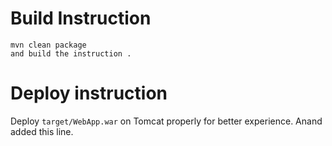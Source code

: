 

# Build Instruction


```
mvn clean package
and build the instruction .
```

# Deploy instruction

Deploy ```target/WebApp.war``` on Tomcat properly for better experience.
Anand added this line.
